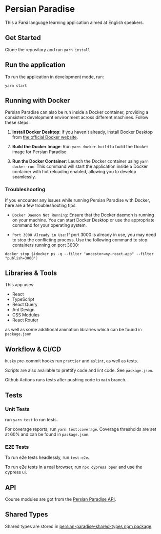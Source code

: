 # Persian Paradise

This a Farsi language learning application aimed at English speakers.

## Get Started

Clone the repository and run `yarn install`

## Run the application

To run the application in development mode, run:

`yarn start`

## Running with Docker

Persian Paradise can also be run inside a Docker container, providing a consistent development environment across different machines. Follow these steps:

1. **Install Docker Desktop**: If you haven't already, install Docker Desktop from [the official Docker website](https://www.docker.com/products/docker-desktop).

2. **Build the Docker Image**: Run `yarn docker-build` to build the Docker image for Persian Paradise.

3. **Run the Docker Container**: Launch the Docker container using `yarn docker-run`. This command will start the application inside a Docker container with hot reloading enabled, allowing you to develop seamlessly.

### Troubleshooting

If you encounter any issues while running Persian Paradise with Docker, here are a few troubleshooting tips:

- `Docker Daemon Not Running`: Ensure that the Docker daemon is running on your machine. You can start Docker Desktop or use the appropriate command for your operating system.

- `Port 3000 Already in Use`: If port 3000 is already in use, you may need to stop the conflicting process. Use the following command to stop containers running on port 3000:

`docker stop $(docker ps -q --filter "ancestor=my-react-app" --filter "publish=3000")`

## Libraries & Tools

This app uses:

- React
- TypeScript
- React Query
- Ant Design
- CSS Modules
- React Router

as well as some additional animation libraries which can be found in `package.json`

## Workflow & CI/CD

`husky` pre-commit hooks run `prettier` and `eslint`, as well as tests.

Scripts are also available to prettify code and lint code. See `package.json`.

Github Actions runs tests after pushing code to `main` branch.

## Tests

### Unit Tests

run `yarn test` to run tests.

For coverage reports, run `yarn test:coverage`. Coverage thresholds are set at 60% and can be found in `package.json`.

### E2E Tests

To run e2e tests headlessly, run `test-e2e`.

To run e2e tests in a real browser, run `npx cypress open` and use the cypress ui.

## API

Course modules are got from the [Persian Paradise API](https://github.com/mike1234-pixel/persian-paradise-api).

## Shared Types

Shared types are stored in [persian-paradise-shared-types npm package](https://www.npmjs.com/package/persian-paradise-shared-types).
